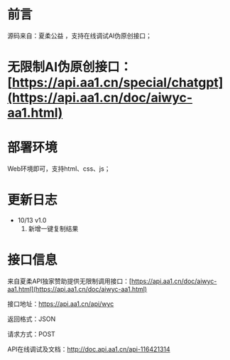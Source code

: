 # 前言

源码来自：夏柔公益 ，支持在线调试AI伪原创接口；
# 无限制AI伪原创接口：[https://api.aa1.cn/special/chatgpt](https://api.aa1.cn/doc/aiwyc-aa1.html)

# 部署环境

Web环境即可，支持html、css、js；

# 更新日志
- 10/13 v1.0
  1. 新增一键复制结果
     
# 接口信息

来自夏柔API独家赞助提供无限制调用接口：[https://api.aa1.cn/doc/aiwyc-aa1.html](https://api.aa1.cn/doc/aiwyc-aa1.html)

接口地址：https://api.aa1.cn/api/wyc

返回格式：JSON

请求方式：POST

API在线调试及文档：http://doc.api.aa1.cn/api-116421314
